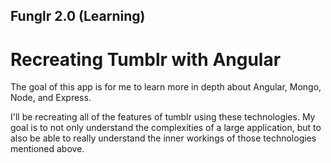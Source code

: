 ## Funglr 2.0 (Learning)

# Recreating Tumblr with Angular

The goal of this app is for me to learn more in depth about
Angular, Mongo, Node, and Express. 

I'll be recreating all of the features of tumblr using these 
technologies. My goal is to not only understand the complexities
of a large application, but to also be able to really understand
the inner workings of those technologies mentioned above. 
